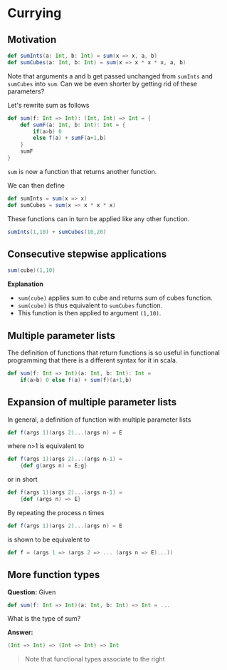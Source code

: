 # Currying

## Motivation

``` scala
def sumInts(a: Int, b: Int) = sum(x => x, a, b)
def sumCubes(a: Int, b: Int) = sum(x => x * x * x, a, b)
```

Note that arguments a and b get passed unchanged from `sumInts` and `sumCubes` into `sum`. Can we be even shorter by getting rid of these parameters?

Let's rewrite sum as follows
``` scala
def sum(f: Int => Int): (Int, Int) => Int = {
    def sumF(a: Int, b: Int): Int = {
        if(a>b) 0
        else f(a) + sumF(a+1,b)
    }
    sumF
}
```

`sum` is now a function that returns another function.

We can then define
``` scala
def sumInts = sum(x => x)
def sumCubes = sum(x => x * x * x)
```

These functions can in turn be applied like any other function.
``` scala
sumInts(1,10) + sumCubes(10,20)
```

## Consecutive stepwise applications
``` scala
sum(cube)(1,10)
```

**Explanation**
- `sum(cube)` applies sum to cube and returns sum of cubes function.
- `sum(cube)` is thus equivalent to `sumCubes` function.
- This function is then applied to argument `(1,10)`.

## Multiple parameter lists
The definition of functions that return functions is so useful in functional programming that there is a different syntax for it in scala.

``` scala
def sum(f: Int => Int)(a: Int, b: Int): Int = 
    if(a>b) 0 else f(a) + sum(f)(a+1,b)
```

## Expansion of multiple parameter lists
In general, a definition of function with multiple parameter lists
``` scala
def f(args 1)(args 2)...(args n) = E
```
where n>1 is equivalent to
``` scala
def f(args 1)(args 2)...(args n-1) = 
    {def g(args n) = E;g}
```

or in short
``` scala
def f(args 1)(args 2)...(args n-1) = 
    {def (args n) => E}
```

By repeating the process n times
``` scala
def f(args 1)(args 2)...(args n) = E
```
is shown to be equivalent to
``` scala
def f = (args 1 => (args 2 => ... (args n => E)...))
```

## More function types
**Question:** Given
``` scala
def sum(f: Int => Int)(a: Int, b: Int) => Int = ...
```
What is the type of sum?

**Answer:**
``` scala
(Int => Int) => (Int => Int) => Int
```
> Note that functional types associate to the right
